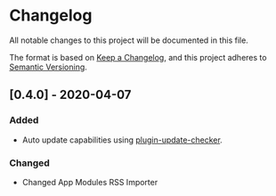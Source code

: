 # Changelog

All notable changes to this project will be documented in this file.

The format is based on [Keep a Changelog](https://keepachangelog.com/en/1.0.0/),
and this project adheres to [Semantic Versioning](https://semver.org/spec/v2.0.0.html).

## [0.4.0] - 2020-04-07

### Added

- Auto update capabilities using [plugin-update-checker](https://github.com/YahnisElsts/plugin-update-checker).

### Changed

- Changed App Modules RSS Importer
